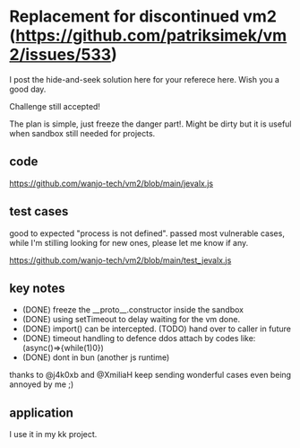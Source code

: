 # Replacement for discontinued vm2 (https://github.com/patriksimek/vm2/issues/533)

I post the hide-and-seek solution here for your referece here.  Wish you a good day. 

Challenge still accepted!

The plan is simple, just freeze the danger part!.  Might be dirty but it is useful when sandbox still needed for projects.

## code

https://github.com/wanjo-tech/vm2/blob/main/jevalx.js

## test cases

good to expected "process is not defined".  passed most vulnerable cases, while I'm stilling looking for new ones, please let me know if any.

https://github.com/wanjo-tech/vm2/blob/main/test_jevalx.js

## key notes
* (DONE) freeze the \_\_proto\_\_.constructor inside the sandbox
* (DONE) using setTimeout to delay waiting for the vm done.
* (DONE) import() can be intercepted. (TODO) hand over to caller in future
* (DONE) timeout handling to defence ddos attach by codes like: (async()=>{while(1)0})
* (DONE) dont in bun (another js runtime)

thanks to @j4k0xb and @XmiliaH keep sending wonderful cases even being annoyed by me ;)

## application

I use it in my kk project.
